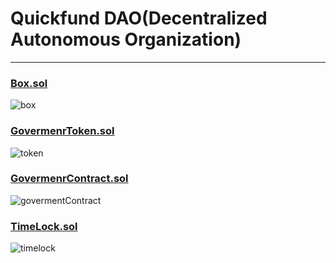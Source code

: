 # Quickfund DAO(Decentralized Autonomous Organization)
--------------------------
### [Box.sol](./contracts/Box.sol)


![box](https://user-images.githubusercontent.com/82324643/197370028-3f3cba3e-3b81-43ff-ad30-c8cf7a850568.svg)

### [GovermenrToken.sol](./contracts/GovernanceToken.sol)

![token](https://user-images.githubusercontent.com/82324643/197370082-31213bac-5a68-4b76-93fd-930d10130af4.svg)


### [GovermenrContract.sol](./contracts/GovernerContract.sol)

![govermentContract](https://user-images.githubusercontent.com/82324643/197370115-f623112f-ab0a-4f42-bfe9-814cfb0fc5f6.svg)

### [TimeLock.sol](./contracts/TimeLock.sol)

![timelock](https://user-images.githubusercontent.com/82324643/197370137-bdd2217f-f491-4feb-8719-3abc8d4d2b93.svg)

